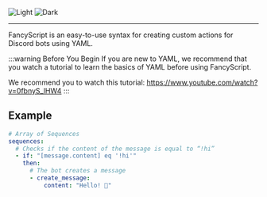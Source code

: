 <!-- markdownlint-disable -->

![Light](/banners/Light.png#light)
![Dark](/banners/Dark.png#dark)

<!-- markdownlint-restore -->

---

FancyScript is an easy-to-use syntax for creating custom actions for Discord bots using YAML.

:::warning Before You Begin
If you are new to YAML, we recommend that you watch a tutorial to learn the basics of YAML before using FancyScript.

We recommend you to watch this tutorial: <https://www.youtube.com/watch?v=0fbnyS_lHW4>
:::

## Example

```yml
# Array of Sequences
sequences:
  # Checks if the content of the message is equal to “!hi”
  - if: "[message.content] eq '!hi'"
    then:
      # The bot creates a message
      - create_message:
          content: "Hello! 👋"
```
